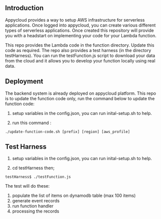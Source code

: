 ## Introduction

Appycloud provides a way to setup AWS infrastructure for serverless applications. Once logged into appycloud, you can create various different types of serverless applications. Once created this repository will provide you with a headstart on implementing your code for your Lambda function.

This repo provides the Lambda code in the function directory. Update this code as required.
The repo also provides a test harness (in the directory testHarness). You can run the testFunction.js script to download your data from the cloud and it allows you to develop your function locally using real data.

## Deployment
The backend system is already deployed on appycloud platform. This repo is to update the function code only, run the command below to update the function code:

1. setup variables in the config.json, you can run inital-setup.sh to help.

2. run this command :

```
./update-function-code.sh [prefix] [region] [aws_profile]
```

## Test Harness

1. setup variables in the config.json, you can run inital-setup.sh to help.

2. cd testHarness then;

```
testHarness$ ./testFunction.js
```

The test will do these:
1. populate the list of items on dynamodb table (max 100 items)
2. generate event records
3. run function handler
4. processing the records
